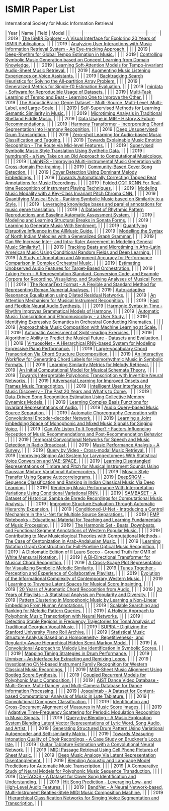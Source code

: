 # ISMIR Paper List
International Society for Music Information Retrieval

| Year |  Name | Field | Model |
|------|-------------------------------|------|
| 2019 | [The ISMIR Explorer - A Visual Interface for Exploring 20 Years of ISMIR Publications.](http://archives.ismir.net/ismir2019/paper/000092.pdf) | | |
| 2019 | [Analyzing User Interactions with Music Information Retrieval System - An Eye-tracking Approach.](http://archives.ismir.net/ismir2019/paper/000049.pdf) | | |
| 2019 | [Deep-Rhythm for Global Tempo Estimation in Music.](http://archives.ismir.net/ismir2019/paper/000077.pdf) | | |
| 2019 | [Controlling Symbolic Music Generation based on Concept Learning from Domain Knowledge.](http://archives.ismir.net/ismir2019/paper/000100.pdf) | | |
| 2019 | [Learning Soft-Attention Models for Tempo-invariant Audio-Sheet Music Retrieval.](http://archives.ismir.net/ismir2019/paper/000024.pdf) | | |
| 2019 | [Augmenting Music Listening Experiences on Voice Assistants.](http://archives.ismir.net/ismir2019/paper/000035.pdf) | | |
| 2019 | [Backtracking Search Heuristics for Solving the All-partition Array Problem.](http://archives.ismir.net/ismir2019/paper/000046.pdf) | | |
| 2019 | [Generalized Metrics for Single-f0 Estimation Evaluation.](http://archives.ismir.net/ismir2019/paper/000090.pdf) | | |
| 2019 | [mirdata - Software for Reproducible Usage of Datasets.](http://archives.ismir.net/ismir2019/paper/000009.pdf) | | |
| 2019 | [Multi-Task Learning of Tempo and Beat - Learning One to Improve the Other.](http://archives.ismir.net/ismir2019/paper/000058.pdf) | | |
| 2019 | [The AcousticBrainz Genre Dataset - Multi-Source, Multi-Level, Multi-Label, and Large-Scale.](http://archives.ismir.net/ismir2019/paper/000042.pdf) | | |
| 2019 | [Self-Supervised Methods for Learning Semantic Similarity in Music.](http://archives.ismir.net/ismir2019/paper/000053.pdf) | | |
| 2019 | [Microtiming Analysis in Traditional Shetland Fiddle Music.](http://archives.ismir.net/ismir2019/paper/000061.pdf) | | |
| 2019 | [Data Usage in MIR - History &amp; Future Recommendations.](http://archives.ismir.net/ismir2019/paper/000001.pdf) | | |
| 2019 | [Harmony Transformer - Incorporating Chord Segmentation into Harmony Recognition.](http://archives.ismir.net/ismir2019/paper/000030.pdf) | | |
| 2019 | [Deep Unsupervised Drum Transcription.](http://archives.ismir.net/ismir2019/paper/000020.pdf) | | |
| 2019 | [Zero-shot Learning for Audio-based Music Classification and Tagging.](http://archives.ismir.net/ismir2019/paper/000005.pdf) | | |
| 2019 | [Towards Explainable Music Emotion Recognition - The Route via Mid-level Features.](http://archives.ismir.net/ismir2019/paper/000027.pdf) | | |
| 2019 | [Supervised Symbolic Music Style Translation Using Synthetic Data.](http://archives.ismir.net/ismir2019/paper/000071.pdf) | | |
| 2019 | [humdrumR - a New Take on an Old Approach to Computational Musicology.](http://archives.ismir.net/ismir2019/paper/000087.pdf) | | |
| 2019 | [LakhNES - Improving Multi-instrumental Music Generation with Cross-domain Pre-training.](http://archives.ismir.net/ismir2019/paper/000083.pdf) | | |
| 2019 | [Community-Based Cover Song Detection.](http://archives.ismir.net/ismir2019/paper/000028.pdf) | | |
| 2019 | [Cover Detection Using Dominant Melody Embeddings.](http://archives.ismir.net/ismir2019/paper/000010.pdf) | | |
| 2019 | [Towards Automatically Correcting Tapped Beat Annotations for Music Recordings.](http://archives.ismir.net/ismir2019/paper/000022.pdf) | | |
| 2019 | [Folded CQT RCNN For Real-time Recognition of Instrument Playing Techniques.](http://archives.ismir.net/ismir2019/paper/000086.pdf) | | |
| 2019 | [Modeling Music Modality with a Key-Class Invariant Pitch Chroma CNN.](http://archives.ismir.net/ismir2019/paper/000065.pdf) | | |
| 2019 | [Quantifying Musical Style - Ranking Symbolic Music based on Similarity to a Style.](http://archives.ismir.net/ismir2019/paper/000107.pdf) | | |
| 2019 | [Leveraging knowledge bases and parallel annotations for music genre translation.](http://archives.ismir.net/ismir2019/paper/000103.pdf) | | |
| 2019 | [A Dataset of Rhythmic Pattern Reproductions and Baseline Automatic Assessment System.](http://archives.ismir.net/ismir2019/paper/000052.pdf) | | |
| 2019 | [Modeling and Learning Structural Breaks in Sonata Forms.](http://archives.ismir.net/ismir2019/paper/000047.pdf) | | |
| 2019 | [Learning to Generate Music With Sentiment.](http://archives.ismir.net/ismir2019/paper/000045.pdf) | | |
| 2019 | [Quantifying Disruptive Influence in the AllMusic Guide.](http://archives.ismir.net/ismir2019/paper/000102.pdf) | | |
| 2019 | [Modelling the Syntax of North Indian Melodies with a Generalized Graph Grammar.](http://archives.ismir.net/ismir2019/paper/000055.pdf) | | |
| 2019 | [Can We Increase Inter- and Intra-Rater Agreement in Modeling General Music Similarity?.](http://archives.ismir.net/ismir2019/paper/000059.pdf) | | |
| 2019 | [Tracking Beats and Microtiming in Afro-Latin American Music Using Conditional Random Fields and Deep Learning.](http://archives.ismir.net/ismir2019/paper/000029.pdf) | | |
| 2019 | [A Study of Annotation and Alignment Accuracy for Performance Comparison in Complex Orchestral Music.](http://archives.ismir.net/ismir2019/paper/000094.pdf) | | |
| 2019 | [Estimating Unobserved Audio Features for Target-Based Orchestration.](http://archives.ismir.net/ismir2019/paper/000021.pdf) | | |
| 2019 | [Taking Form - A Representation Standard, Conversion Code, and Example Corpora for Recording, Visualizing, and Studying Analyses of Musical Form.](http://archives.ismir.net/ismir2019/paper/000084.pdf) | | |
| 2019 | [The RomanText Format - A Flexible and Standard Method for Representing Roman Numerial Analyses.](http://archives.ismir.net/ismir2019/paper/000012.pdf) | | |
| 2019 | [Auto-adaptive Resonance Equalization using Dilated Residual Networks.](http://archives.ismir.net/ismir2019/paper/000048.pdf) | | |
| 2019 | [An Attention Mechanism for Musical Instrument Recognition.](http://archives.ismir.net/ismir2019/paper/000007.pdf) | | |
| 2019 | [Fast and Flexible Neural Audio Synthesis.](http://archives.ismir.net/ismir2019/paper/000063.pdf) | | |
| 2019 | [Harmonic Syntax in Time - Rhythm Improves Grammatical Models of Harmony.](http://archives.ismir.net/ismir2019/paper/000039.pdf) | | |
| 2019 | [Automatic Music Transcription and Ethnomusicology - a User Study.](http://archives.ismir.net/ismir2019/paper/000082.pdf) | | |
| 2019 | [Identifying Expressive Semantics in Orchestral Conducting Kinematics.](http://archives.ismir.net/ismir2019/paper/000011.pdf) | | |
| 2019 | [Approachable Music Composition with Machine Learning at Scale.](http://archives.ismir.net/ismir2019/paper/000097.pdf) | | |
| 2019 | [Automatic Assessment of Sight-reading Exercises.](http://archives.ismir.net/ismir2019/paper/000070.pdf) | | |
| 2019 | [Algorithmic Ability to Predict the Musical Future - Datasets and Evaluation.](http://archives.ismir.net/ismir2019/paper/000023.pdf) | | |
| 2019 | [VirtuosoNet - A Hierarchical RNN-based System for Modeling Expressive Piano Performance.](http://archives.ismir.net/ismir2019/paper/000112.pdf) | | |
| 2019 | [Large-vocabulary Chord Transcription Via Chord Structure Decomposition.](http://archives.ismir.net/ismir2019/paper/000078.pdf) | | |
| 2019 | [An Interactive Workflow for Generating Chord Labels for Homorhythmic Music in Symbolic Formats.](http://archives.ismir.net/ismir2019/paper/000106.pdf) | | |
| 2019 | [Learning Similarity Metrics for Melody Retrieval.](http://archives.ismir.net/ismir2019/paper/000057.pdf) | | |
| 2019 | [An Initial Computational Model for Musical Schemata Theory.](http://archives.ismir.net/ismir2019/paper/000018.pdf) | | |
| 2019 | [Towards Interpretable Polyphonic Transcription with Invertible Neural Networks.](http://archives.ismir.net/ismir2019/paper/000044.pdf) | | |
| 2019 | [Adversarial Learning for Improved Onsets and Frames Music Transcription.](http://archives.ismir.net/ismir2019/paper/000081.pdf) | | |
| 2019 | [Intelligent User Interfaces for Music Discovery - The Past 20 Years and What&apos;s to Come.](http://archives.ismir.net/ismir2019/paper/000003.pdf) | | |
| 2019 | [Data-Driven Song Recognition Estimation Using Collective Memory Dynamics Models.](http://archives.ismir.net/ismir2019/paper/000043.pdf) | | |
| 2019 | [Learning Complex Basis Functions for Invariant Representations of Audio.](http://archives.ismir.net/ismir2019/paper/000085.pdf) | | |
| 2019 | [Audio Query-based Music Source Separation.](http://archives.ismir.net/ismir2019/paper/000108.pdf) | | |
| 2019 | [Automatic Choreography Generation with Convolutional Encoder-decoder Network.](http://archives.ismir.net/ismir2019/paper/000110.pdf) | | |
| 2019 | [Learning a Joint Embedding Space of Monophonic and Mixed Music Signals for Singing Voice.](http://archives.ismir.net/ismir2019/paper/000034.pdf) | | |
| 2019 | [Can We Listen To It Together? - Factors Influencing Reception of Music Recommendations and Post-Recommendation Behavior .](http://archives.ismir.net/ismir2019/paper/000080.pdf) | | |
| 2019 | [Temporal Convolutional Networks for Speech and Music Detection in Radio Broadcast.](http://archives.ismir.net/ismir2019/paper/000026.pdf) | | |
| 2019 | [Music Performance Analysis - A Survey.](http://archives.ismir.net/ismir2019/paper/000002.pdf) | | |
| 2019 | [Query by Video - Cross-modal Music Retrieval.](http://archives.ismir.net/ismir2019/paper/000073.pdf) | | |
| 2019 | [Improving Singing Aid System for Laryngectomees With Statistical Voice Conversion and VAE-SPACE.](http://archives.ismir.net/ismir2019/paper/000096.pdf) | | |
| 2019 | [Learning Disentangled Representations of Timbre and Pitch for Musical Instrument Sounds Using Gaussian Mixture Variational Autoencoders.](http://archives.ismir.net/ismir2019/paper/000091.pdf) | | |
| 2019 | [Mosaic Style Transfer Using Sparse Autocorrelograms.](http://archives.ismir.net/ismir2019/paper/000109.pdf) | | |
| 2019 | [DeepSRGM - Sequence Classification and Ranking in Indian Classical Music Via Deep Learning.](http://archives.ismir.net/ismir2019/paper/000064.pdf) | | |
| 2019 | [Rendering Music Performance With Interpretation Variations Using Conditional Variational RNN.](http://archives.ismir.net/ismir2019/paper/000105.pdf) | | |
| 2019 | [SAMBASET - A Dataset of Historical Samba de Enredo Recordings for Computational Music Analysis.](http://archives.ismir.net/ismir2019/paper/000076.pdf) | | |
| 2019 | [Improving Structure Evaluation Through Automatic Hierarchy Expansion.](http://archives.ismir.net/ismir2019/paper/000016.pdf) | | |
| 2019 | [Conditioned-U-Net - Introducing a Control Mechanism in the U-Net for Multiple Source Separations.](http://archives.ismir.net/ismir2019/paper/000017.pdf) | | |
| 2019 | [FMP Notebooks - Educational Material for Teaching and Learning Fundamentals of Music Processing.](http://archives.ismir.net/ismir2019/paper/000069.pdf) | | |
| 2019 | [The Harmonix Set - Beats, Downbeats, and Functional Segment Annotations of Western Popular Music.](http://archives.ismir.net/ismir2019/paper/000068.pdf) | | |
| 2019 | [Contributing to New Musicological Theories with Computational Methods - The Case of Centonization in Arab-Andalusian Music.](http://archives.ismir.net/ismir2019/paper/000025.pdf) | | |
| 2019 | [Learning Notation Graph Construction for Full-Pipeline Optical Music Recognition.](http://archives.ismir.net/ismir2019/paper/000006.pdf) | | |
| 2019 | [A Diplomatic Edition of Il Lauro Secco - Ground Truth for OMR of White Mensural Notation.](http://archives.ismir.net/ismir2019/paper/000067.pdf) | | |
| 2019 | [A Bi-Directional Transformer for Musical Chord Recognition.](http://archives.ismir.net/ismir2019/paper/000075.pdf) | | |
| 2019 | [A Cross-Scape Plot Representation for Visualizing Symbolic Melodic Similarity.](http://archives.ismir.net/ismir2019/paper/000050.pdf) | | |
| 2019 | [Tunes Together - Perception and Experience of Collaborative Playlists.](http://archives.ismir.net/ismir2019/paper/000088.pdf) | | |
| 2019 | [Evolution of the Informational Complexity of Contemporary Western Music.](http://archives.ismir.net/ismir2019/paper/000019.pdf) | | |
| 2019 | [Learning to Traverse Latent Spaces for Musical Score Inpainting.](http://archives.ismir.net/ismir2019/paper/000040.pdf) | | |
| 2019 | [20 Years of Automatic Chord Recognition from Audio.](http://archives.ismir.net/ismir2019/paper/000004.pdf) | | |
| 2019 | [20 Years of Playlists - A Statistical Analysis on Popularity and Diversity.](http://archives.ismir.net/ismir2019/paper/000013.pdf) | | |
| 2019 | [Pattern Clustering in Monophonic Music by Learning a Non-Linear Embedding From Human Annotations.](http://archives.ismir.net/ismir2019/paper/000093.pdf) | | |
| 2019 | [Scalable Searching and Ranking for Melodic Pattern Queries.](http://archives.ismir.net/ismir2019/paper/000098.pdf) | | |
| 2019 | [A Holistic Approach to Polyphonic Music Transcription with Neural Networks.](http://archives.ismir.net/ismir2019/paper/000089.pdf) | | |
| 2019 | [Detecting Stable Regions in Frequency Trajectories for Tonal Analysis of Traditional Georgian Vocal Music.](http://archives.ismir.net/ismir2019/paper/000041.pdf) | | |
| 2019 | [SUPRA - Digitizing the Stanford University Piano Roll Archive.](http://archives.ismir.net/ismir2019/paper/000062.pdf) | | |
| 2019 | [Statistical Music Structure Analysis Based on a Homogeneity-, Repetitiveness-, and Regularity-Aware Hierarchical Hidden Semi-Markov Model.](http://archives.ismir.net/ismir2019/paper/000031.pdf) | | |
| 2019 | [A Convolutional Approach to Melody Line Identification in Symbolic Scores.](http://archives.ismir.net/ismir2019/paper/000114.pdf) | | |
| 2019 | [Mapping Timing Strategies in Drum Performance.](http://archives.ismir.net/ismir2019/paper/000095.pdf) | | |
| 2019 | [Unmixer - An Interface for Extracting and Remixing Loops.](http://archives.ismir.net/ismir2019/paper/000101.pdf) | | |
| 2019 | [Investigating CNN-based Instrument Family Recognition for Western Classical Music Recordings.](http://archives.ismir.net/ismir2019/paper/000074.pdf) | | |
| 2019 | [MIDI-Sheet Music Alignment Using Bootleg Score Synthesis.](http://archives.ismir.net/ismir2019/paper/000008.pdf) | | |
| 2019 | [Coupled Recurrent Models for Polyphonic Music Composition.](http://archives.ismir.net/ismir2019/paper/000036.pdf) | | |
| 2019 | [AIST Dance Video Database - Multi-Genre, Multi-Dancer, and Multi-Camera Database for Dance Information Processing.](http://archives.ismir.net/ismir2019/paper/000060.pdf) | | |
| 2019 | [JosquIntab - A Dataset for Content-based Computational Analysis of Music in Lute Tablature.](http://archives.ismir.net/ismir2019/paper/000051.pdf) | | |
| 2019 | [Convolutional Composer Classification.](http://archives.ismir.net/ismir2019/paper/000066.pdf) | | |
| 2019 | [Identification and Cross-Document Alignment of Measures in Music Score Images.](http://archives.ismir.net/ismir2019/paper/000014.pdf) | | |
| 2019 | [Adaptive Time-Frequency Scattering for Periodic Modulation Recognition in Music Signals.](http://archives.ismir.net/ismir2019/paper/000099.pdf) | | |
| 2019 | [Query-by-Blending - A Music Exploration System Blending Latent Vector Representations of Lyric Word, Song Audio, and Artist.](http://archives.ismir.net/ismir2019/paper/000015.pdf) | | |
| 2019 | [Generating Structured Drum Pattern Using Variational Autoencoder and Self-similarity Matrix.](http://archives.ismir.net/ismir2019/paper/000104.pdf) | | |
| 2019 | [Towards Measuring Intonation Quality of Choir Recordings - A Case Study on Bruckner&apos;s Locus Iste.](http://archives.ismir.net/ismir2019/paper/000032.pdf) | | |
| 2019 | [Guitar Tablature Estimation with a Convolutional Neural Network.](http://archives.ismir.net/ismir2019/paper/000033.pdf) | | |
| 2019 | [MIDI Passage Retrieval Using Cell Phone Pictures of Sheet Music.](http://archives.ismir.net/ismir2019/paper/000113.pdf) | | |
| 2019 | [Deep Music Analogy Via Latent Representation Disentanglement.](http://archives.ismir.net/ismir2019/paper/000072.pdf) | | |
| 2019 | [Blending Acoustic and Language Model Predictions for Automatic Music Transcription.](http://archives.ismir.net/ismir2019/paper/000054.pdf) | | |
| 2019 | [A Comparative Study of Neural Models for Polyphonic Music Sequence Transduction.](http://archives.ismir.net/ismir2019/paper/000056.pdf) | | |
| 2019 | [Da-TACOS - A Dataset for Cover Song Identification and Understanding.](http://archives.ismir.net/ismir2019/paper/000038.pdf) | | |
| 2019 | [Hit Song Prediction - Leveraging Low- and High-Level Audio Features.](http://archives.ismir.net/ismir2019/paper/000037.pdf) | | |
| 2019 | [BandNet - A Neural Network-based, Multi-Instrument Beatles-Style MIDI Music Composition Machine.](http://archives.ismir.net/ismir2019/paper/000079.pdf) | | |
| 2019 | [Hierarchical Classification Networks for Singing Voice Segmentation and Transcription.](http://archives.ismir.net/ismir2019/paper/000111.pdf) | | |
